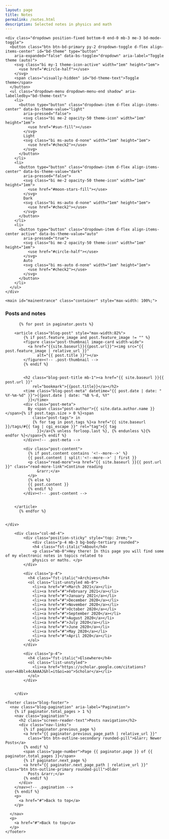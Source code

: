 ```yaml
---
layout: page
title: Notes
permalink: /notes.html
description: Selected notes in physics and math
---
```

<main class="main-content fadeInDown delay_075s">


  <body>
    <svg xmlns="http://www.w3.org/2000/svg" style="display: none;">
      <symbol id="check2" viewBox="0 0 16 16">
        <path
          d="M13.854 3.646a.5.5 0 0 1 0 .708l-7 7a.5.5 0 0 1-.708 0l-3.5-3.5a.5.5 0 1 1 .708-.708L6.5 10.293l6.646-6.647a.5.5 0 0 1 .708 0z" />
      </symbol>
      <symbol id="circle-half" viewBox="0 0 16 16">
        <path d="M8 15A7 7 0 1 0 8 1v14zm0 1A8 8 0 1 1 8 0a8 8 0 0 1 0 16z" />
      </symbol>
      <symbol id="moon-stars-fill" viewBox="0 0 16 16">
        <path
          d="M6 .278a.768.768 0 0 1 .08.858 7.208 7.208 0 0 0-.878 3.46c0 4.021 3.278 7.277 7.318 7.277.527 0 1.04-.055 1.533-.16a.787.787 0 0 1 .81.316.733.733 0 0 1-.031.893A8.349 8.349 0 0 1 8.344 16C3.734 16 0 12.286 0 7.71 0 4.266 2.114 1.312 5.124.06A.752.752 0 0 1 6 .278z" />
        <path
          d="M10.794 3.148a.217.217 0 0 1 .412 0l.387 1.162c.173.518.579.924 1.097 1.097l1.162.387a.217.217 0 0 1 0 .412l-1.162.387a1.734 1.734 0 0 0-1.097 1.097l-.387 1.162a.217.217 0 0 1-.412 0l-.387-1.162A1.734 1.734 0 0 0 9.31 6.593l-1.162-.387a.217.217 0 0 1 0-.412l1.162-.387a1.734 1.734 0 0 0 1.097-1.097l.387-1.162zM13.863.099a.145.145 0 0 1 .274 0l.258.774c.115.346.386.617.732.732l.774.258a.145.145 0 0 1 0 .274l-.774.258a1.156 1.156 0 0 0-.732.732l-.258.774a.145.145 0 0 1-.274 0l-.258-.774a1.156 1.156 0 0 0-.732-.732l-.774-.258a.145.145 0 0 1 0-.274l.774-.258c.346-.115.617-.386.732-.732L13.863.1z" />
      </symbol>
      <symbol id="sun-fill" viewBox="0 0 16 16">
        <path
          d="M8 12a4 4 0 1 0 0-8 4 4 0 0 0 0 8zM8 0a.5.5 0 0 1 .5.5v2a.5.5 0 0 1-1 0v-2A.5.5 0 0 1 8 0zm0 13a.5.5 0 0 1 .5.5v2a.5.5 0 0 1-1 0v-2A.5.5 0 0 1 8 13zm8-5a.5.5 0 0 1-.5.5h-2a.5.5 0 0 1 0-1h2a.5.5 0 0 1 .5.5zM3 8a.5.5 0 0 1-.5.5h-2a.5.5 0 0 1 0-1h2A.5.5 0 0 1 3 8zm10.657-5.657a.5.5 0 0 1 0 .707l-1.414 1.415a.5.5 0 1 1-.707-.708l1.414-1.414a.5.5 0 0 1 .707 0zm-9.193 9.193a.5.5 0 0 1 0 .707L3.05 13.657a.5.5 0 0 1-.707-.707l1.414-1.414a.5.5 0 0 1 .707 0zm9.193 2.121a.5.5 0 0 1-.707 0l-1.414-1.414a.5.5 0 0 1 .707-.707l1.414 1.414a.5.5 0 0 1 0 .707zM4.464 4.465a.5.5 0 0 1-.707 0L2.343 3.05a.5.5 0 1 1 .707-.707l1.414 1.414a.5.5 0 0 1 0 .708z" />
      </symbol>
    </svg>

    <div class="dropdown position-fixed bottom-0 end-0 mb-3 me-3 bd-mode-toggle">
      <button class="btn btn-bd-primary py-2 dropdown-toggle d-flex align-items-center" id="bd-theme" type="button"
        aria-expanded="false" data-bs-toggle="dropdown" aria-label="Toggle theme (auto)">
        <svg class="bi my-1 theme-icon-active" width="1em" height="1em">
          <use href="#circle-half"></use>
        </svg>
        <span class="visually-hidden" id="bd-theme-text">Toggle theme</span>
      </button>
      <ul class="dropdown-menu dropdown-menu-end shadow" aria-labelledby="bd-theme-text">
        <li>
          <button type="button" class="dropdown-item d-flex align-items-center" data-bs-theme-value="light"
            aria-pressed="false">
            <svg class="bi me-2 opacity-50 theme-icon" width="1em" height="1em">
              <use href="#sun-fill"></use>
            </svg>
            Light
            <svg class="bi ms-auto d-none" width="1em" height="1em">
              <use href="#check2"></use>
            </svg>
          </button>
        </li>
        <li>
          <button type="button" class="dropdown-item d-flex align-items-center" data-bs-theme-value="dark"
            aria-pressed="false">
            <svg class="bi me-2 opacity-50 theme-icon" width="1em" height="1em">
              <use href="#moon-stars-fill"></use>
            </svg>
            Dark
            <svg class="bi ms-auto d-none" width="1em" height="1em">
              <use href="#check2"></use>
            </svg>
          </button>
        </li>
        <li>
          <button type="button" class="dropdown-item d-flex align-items-center active" data-bs-theme-value="auto"
            aria-pressed="true">
            <svg class="bi me-2 opacity-50 theme-icon" width="1em" height="1em">
              <use href="#circle-half"></use>
            </svg>
            Auto
            <svg class="bi ms-auto d-none" width="1em" height="1em">
              <use href="#check2"></use>
            </svg>
          </button>
        </li>
      </ul>
    </div>

    <main id="mainentrance" class="container" style="max-width: 100%;">


<div class="row g-5">
    <div class="col-md-8">
        <h3 class="pb-4 mb-4 fst-italic border-bottom">
            Posts and notes
        </h3>




          {% for post in paginator.posts %}

        <article class="blog-post" style="max-width:82%">
            {% if post.feature_image and post.feature_image != "" %}
            <figure class="post-thumbnail image-card width-wide">
              <a href="{{site.baseurl}}{{post.url}}"><img src="{{ post.feature_image | relative_url }}"
                  alt="{{ post.title }}"></a>
            </figure><!-- .post-thumbnail -->
            {% endif %}


            <h2 class="blog-post-title mb-1"><a href="{{ site.baseurl }}{{ post.url }}"
                rel="bookmark">{{post.title}}</a></h2>
            <time class="blog-post-meta" datetime="{{ post.date | date: " %Y-%m-%d" }}">{{post.date | date: "%B %-d, %Y"
              }}</time>
            <div class="post-meta">
              By <span class="post-author">{{ site.data.author.name }}</span>{% if post.tags.size > 0 %}<span
                class="post-tags"> in
                {% for tag in post.tags %}<a href="{{ site.baseurl }}/tags/#{{ tag | cgi_escape }}" rel="tag">{{ tag
                  }}</a>{% unless forloop.last %}, {% endunless %}{% endfor %}</span>{% endif %}
            </div><!-- .post-meta -->

            <div class="post-content">
              {% if post.content contains '<!--more-->' %}
              {{ post.content | split:'<!--more-->' | first }}
              <p class="read-more"><a href="{{ site.baseurl }}{{ post.url }}" class="read-more-link">Continue reading
                  &rarr;</a>
              </p>
              {% else %}
              {{ post.content }}
              {% endif %}
            </div><!-- .post-content -->


        </article>
          {% endfor %}


    </div>

        <div class="col-md-4">
            <div class="position-sticky" style="top: 2rem;">
                <div class="p-4 mb-3 bg-body-tertiary rounded">
                <h4 class="fst-italic">About</h4>
                <p class="mb-0">Hey there! In this page you will find some of my electronic notes in topics related to
                physics or maths. </p>
            </div>

            <div class="p-4">
              <h4 class="fst-italic">Archives</h4>
              <ol class="list-unstyled mb-0">
                <li><a href="#">March 2021</a></li>
                <li><a href="#">February 2021</a></li>
                <li><a href="#">January 2021</a></li>
                <li><a href="#">December 2020</a></li>
                <li><a href="#">November 2020</a></li>
                <li><a href="#">October 2020</a></li>
                <li><a href="#">September 2020</a></li>
                <li><a href="#">August 2020</a></li>
                <li><a href="#">July 2020</a></li>
                <li><a href="#">June 2020</a></li>
                <li><a href="#">May 2020</a></li>
                <li><a href="#">April 2020</a></li>
              </ol>
            </div>

            <div class="p-4">
              <h4 class="fst-italic">Elsewhere</h4>
              <ol class="list-unstyled">
                <li><a href="https://scholar.google.com/citations?user=k8blx4cAAAAJ&hl=it&oi=ao">Scholar</a></li>
              </ol>
            </div>


        </div>
        
</div>

 </main>

    <footer class="blog-footer">
      <nav class="blog-pagination" aria-label="Pagination">
        {% if paginator.total_pages > 1 %}
        <nav class="pagination">
          <h2 class="screen-reader-text">Posts navigation</h2>
          <div class="nav-links">
            {% if paginator.previous_page %}
            <a href="{{ paginator.previous_page_path | relative_url }}"
              class="btn btn-outline-secondary rounded-pill">&larr; Newer Posts</a>
            {% endif %}
            <span class="page-number">Page {{ paginator.page }} of {{ paginator.total_pages }}</span>
            {% if paginator.next_page %}
            <a href="{{ paginator.next_page_path | relative_url }}" class="btn btn-outline-primary rounded-pill">Older
              Posts &rarr;</a>
            {% endif %}
          </div>
        </nav><!-- .pagination -->
        {% endif %}
        <p>
          <a href="#">Back to top</a>
        </p>

      </nav>
      <p>
        <a href="#">Back to top</a>
      </p>
    </footer>




</main><!-- .site-main -->

